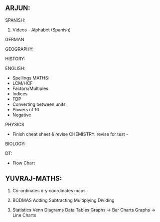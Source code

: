 ARJUN:
-----------
SPANISH:
1. Videos - Alphabet (Spanish)

GERMAN

GEOGRAPHY:

HISTORY:

ENGLISH:
  * Spellings
MATHS:
  * LCM/HCF
  * Factors/Multiples
  * Indices
  * FDP
  * Converting between units
  * Powers of 10
  * Negative

PHYSICS
  * Finish cheat sheet & revise
CHEMISTRY:
  revise for test -

BIOLOGY:

DT:
  * Flow Chart




YUVRAJ-MATHS:
-------------
1. Co-ordinates
  x-y coordinates
  maps

2. BODMAS
  Adding
  Subtracting
  Multiplying
  Dividing
3. Statistics
  Venn Diagrams
  Data Tables
  Graphs -> Bar Charts
  Graphs -> Line Charts
